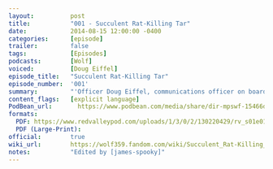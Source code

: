 ```yaml
---
layout:          post
title:           "001 - Succulent Rat-Killing Tar"
date:            2014-08-15 12:00:00 -0400
categories:      [episode]
trailer:         false
tags:            [Episodes]
podcasts:        [Wolf]
voiced:          [Doug Eiffel]
episode_title:   "Succulent Rat-Killing Tar"
episode_number:  '001'
summary:         "'Officer Doug Eiffel, communications officer on board the U.S.S. Hephaestus Station, is willing to go to any lengths to procrastinate his work. Tasked with a pointless hunt for alien intelligence,'"
content_flags:   [explicit language]
PodBean_url:       https://www.podbean.com/media/share/dir-mpswf-15466d57
formats: 
  PDF: https://www.redvalleypod.com/uploads/1/3/0/2/130220429/rv_s01e01_-_transcript.pdf
  PDF (Large-Print): 
official:        true
wiki_url:        https://wolf359.fandom.com/wiki/Succulent_Rat-Killing_Tar
notes:           "Edited by [james-spooky]"
---
```

